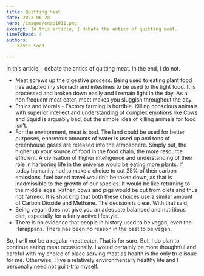 ```yaml
---
title: Quitting Meat
date: 2022-06-28
hero: /images/snap1011.png
excerpt: In this article, I debate the antics of quitting meat. 
timeToRead: 4
authors:
  - Kavin Sood

---
```


In this article, I debate the antics of quitting meat. In the end, I do not.

* Meat screws up the digestive process. Being used to eating plant food has adapted my stomach and intestines to be used to the light food. It is processed and broken down easily and I remain light in the day. As a non frequent meat eater, meat makes you sluggish throughout the day.
* Ethics and Morals - Factory farming is horrible. Killing conscious animals with superior intellect and understanding of complex emotions like Cows and Squid is arguably bad, but the simple idea of killing animals for food isn’t.
* For the environment, meat is bad. The land could be used for better purposes, enormous amounts of water is used up and tons of greenhouse gases are released into the atmosphere. Simply put, the higher up your source of food in the food chain, the more resource efficient. A civilisation of higher intelligence and understanding of their role in harboring life in the universe would be eating more plants. If today humanity had to make a choice to cut 25% of their carbon emissions, fuel based travel wouldn’t be taken down, as that is inadmissible to the growth of our species. It would be like returning to the middle ages. Rather, cows and pigs would be cut from diets and thus not farmed. It is shocking that both these choices use a similar amount of Carbon Dioxide and Methane. The decision is clear.
With that said,
* Being vegan does not give you an adequate balanced and nutritious diet, especially for a fairly active lifestyle.
* There is no evidence that people in history used to be vegan, even the Harappans. There has been no reason in the past to be vegan.

So, I will not be a regular meat eater. That is for sure. But, I do plan to continue eating meat occasionally. I would certainly be more thoughtful and careful with my choice of place serving meat as health is the only true issue for me. Otherwise, I live a relatively environmentally healthy life and I personally need not guilt-trip myself.